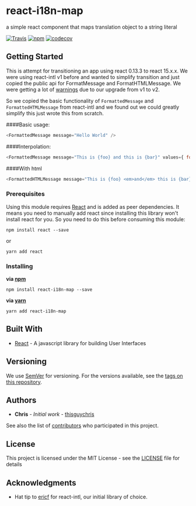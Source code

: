 
# react-i18n-map
a simple react component that maps translation object to a string literal

[![Travis](https://img.shields.io/travis/ayosdev/react-i18n-map.svg)](https://travis-ci.org/ayosdev/react-i18n-map)
[![npm](https://img.shields.io/npm/v/react-i18n-map.svg?style=flat)](https://github.com/ayosdev/react-i18n-map/)
[![codecov](https://codecov.io/gh/ayosdev/react-i18n-map/branch/master/graph/badge.svg)](https://codecov.io/gh/ayosdev/react-i18n-map)

## Getting Started

This is attempt for transitioning an app using react 0.13.3 to react 15.x.x.  We were using react-intl v1 before and wanted to simplify transition and just copied the public api for FormatMessage and FormatHTMLMessage.   We were getting a lot of [warnings](https://github.com/yahoo/react-intl/issues/619) due to our upgrade from v1 to v2. 

So we copied the basic functionality of `FormattedMessage` and `FormattedHTMLMessage` from react-intl and we found out we could greatly simplify this just wrote this from scratch.

####Basic usage:
```javascript
<FormattedMessage message="Hello World" />
```

####Interpolation:
```javascript
<FormattedMessage message="This is {foo} and this is {bar}" values={ foo: 1, bar: 2 } />
```

####With html
```javascript
<FormattedHTMLMessage message="This is {foo} <em>and</em> this is {bar}" values={ foo: 1, bar: 2 } />
```


### Prerequisites

Using this module requires [React](https://facebook.github.io/react/) and is added as peer dependencies.  It means you need to manually add react since installing this library won't install react for you. So you need to do this before consuming this module:

```console
npm install react --save
```

or

```console
yarn add react
```

### Installing

**via [npm](https://www.npmjs.com/package/npm)**

```console
npm install react-i18n-map --save
```

**via [yarn](https://yarnpkg.com/)**

```console
yarn add react-i18n-map
```


## Built With

* [React](https://facebook.github.io/react/) - A javascript library for building User Interfaces

## Versioning

We use [SemVer](http://semver.org/) for versioning. For the versions available, see the [tags on this repository](https://github.com/ayosdev/react-i18n-map/tags). 

## Authors

* **Chris** - *Initial work* - [thisguychris](https://github.com/thisguychris)

See also the list of [contributors](https://github.com/ayosdev/react-i18n-map/contributors) who participated in this project.

## License

This project is licensed under the MIT License - see the [LICENSE](LICENSE.md) file for details

## Acknowledgments

* Hat tip to [ericf](https://github.com/ericf) for react-intl, our initial library of choice.

